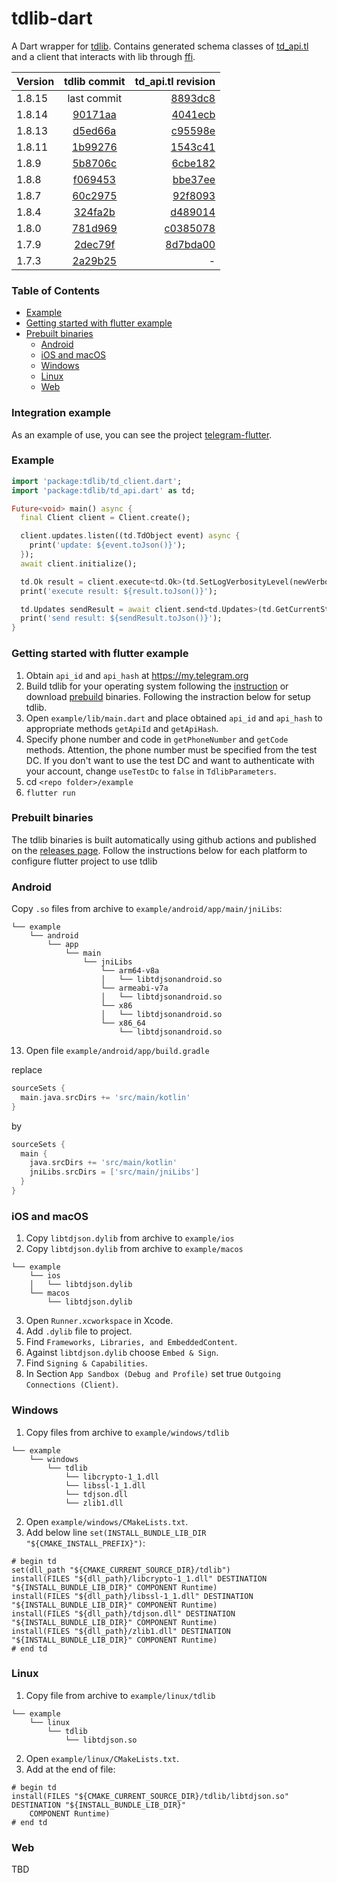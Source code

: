 # tdlib-dart

A Dart wrapper for [tdlib](https://github.com/tdlib/td). Contains generated schema classes of [td_api.tl](https://github.com/tdlib/td/blob/master/td/generate/scheme/td_api.tl) and a client that interacts with lib through [ffi](https://dart.dev/guides/libraries/c-interop). 

| Version |                         tdlib commit                          |                                                                 td_api.tl revision |
|---------|:-------------------------------------------------------------:|-----------------------------------------------------------------------------------:|
| 1.8.15  |                          last commit                          |   [8893dc8](https://github.com/tdlib/td/blob/8893dc8/td/generate/scheme/td_api.tl) |
| 1.8.14  | [90171aa](https://github.com/ivk1800/tdlib-dart/tree/90171aa) |   [4041ecb](https://github.com/tdlib/td/blob/4041ecb/td/generate/scheme/td_api.tl) |
| 1.8.13  | [d5ed66a](https://github.com/ivk1800/tdlib-dart/tree/d5ed66a) |   [c95598e](https://github.com/tdlib/td/blob/c95598e/td/generate/scheme/td_api.tl) |
| 1.8.11  | [1b99276](https://github.com/ivk1800/tdlib-dart/tree/1b99276) |   [1543c41](https://github.com/tdlib/td/blob/1543c41/td/generate/scheme/td_api.tl) |
| 1.8.9   | [5b8706c](https://github.com/ivk1800/tdlib-dart/tree/5b8706c) |   [6cbe182](https://github.com/tdlib/td/blob/6cbe182/td/generate/scheme/td_api.tl) |
| 1.8.8   | [f069453](https://github.com/ivk1800/tdlib-dart/tree/f069453) |   [bbe37ee](https://github.com/tdlib/td/blob/bbe37ee/td/generate/scheme/td_api.tl) |
| 1.8.7   | [60c2975](https://github.com/ivk1800/tdlib-dart/tree/60c2975) |   [92f8093](https://github.com/tdlib/td/blob/92f8093/td/generate/scheme/td_api.tl) |
| 1.8.4   | [324fa2b](https://github.com/ivk1800/tdlib-dart/tree/324fa2b) |   [d489014](https://github.com/tdlib/td/blob/d489014/td/generate/scheme/td_api.tl) |
| 1.8.0   | [781d969](https://github.com/ivk1800/tdlib-dart/tree/781d969) | [c0385078](https://github.com/tdlib/td/blob/c0385078/td/generate/scheme/td_api.tl) |
| 1.7.9   | [2dec79f](https://github.com/ivk1800/tdlib-dart/tree/2dec79f) | [8d7bda00](https://github.com/tdlib/td/blob/8d7bda00/td/generate/scheme/td_api.tl) |
| 1.7.3   | [2a29b25](https://github.com/ivk1800/tdlib-dart/tree/2a29b25) |                                                                                  - |

### Table of Contents

- [Example](#example)
- [Getting started with flutter example](#getting-started-with-flutter-example)
- [Prebuilt binaries](#prebuilt-binaries)
  - [Android](#android)
  - [iOS and macOS](#ios-and-macos)
  - [Windows](#windows)
  - [Linux](#linux)
  - [Web](#web)

### Integration example
As an example of use, you can see the project [telegram-flutter](https://github.com/ivk1800/telegram-flutter).

### Example
```dart
import 'package:tdlib/td_client.dart';
import 'package:tdlib/td_api.dart' as td;

Future<void> main() async {
  final Client client = Client.create();

  client.updates.listen((td.TdObject event) async {
    print('update: ${event.toJson()}');
  });
  await client.initialize();

  td.Ok result = client.execute<td.Ok>(td.SetLogVerbosityLevel(newVerbosityLevel: 0));
  print('execute result: ${result.toJson()}');

  td.Updates sendResult = await client.send<td.Updates>(td.GetCurrentState());
  print('send result: ${sendResult.toJson()}');
}
```

### Getting started with flutter example
1. Obtain `api_id` and `api_hash` at https://my.telegram.org
2. Build tdlib for your operating system following the [instruction](https://github.com/tdlib/td#building) or download [prebuild](https://github.com/ivk1800/td-json-client-prebuilt/releases) binaries. Following the instraction below for setup tdlib.
3. Open `example/lib/main.dart` and place obtained `api_id` and `api_hash` to appropriate methods `getApiId` and `getApiHash`.
4. Specify phone number and code in `getPhoneNumber` and `getCode` methods. Attention, the phone number must be specified from the test DC. If you don't want to use the test DC and want to authenticate with your account, change `useTestDc` to `false` in `TdlibParameters`.
5. cd `<repo folder>/example`
6. `flutter run`

### Prebuilt binaries
The tdlib binaries is built automatically using github actions and published on the [releases page](https://github.com/ivk1800/td-json-client-prebuilt/releases/). Follow the instructions below for each platform to configure flutter project to use tdlib

### Android
Copy `.so` files from archive to `example/android/app/main/jniLibs`:
```
└── example 
    └── android 
        └── app 
            └── main 
                └── jniLibs 
                    └── arm64-v8a
                    │   └── libtdjsonandroid.so
                    └── armeabi-v7a
                    │   └── libtdjsonandroid.so
                    └── x86
                    │   └── libtdjsonandroid.so
                    └── x86_64
                        └── libtdjsonandroid.so
```
13. Open file `example/android/app/build.gradle`

replace
```groovy
sourceSets {
  main.java.srcDirs += 'src/main/kotlin'
}
```
by 
```groovy
sourceSets {
  main {
    java.srcDirs += 'src/main/kotlin'
    jniLibs.srcDirs = ['src/main/jniLibs']
  }
}
```

### iOS and macOS
1. Copy `libtdjson.dylib` from archive to `example/ios`
2. Copy `libtdjson.dylib` from archive to `example/macos`
```
└── example 
    └── ios 
    │   └── libtdjson.dylib
    └── macos
        └── libtdjson.dylib
```
3. Open `Runner.xcworkspace` in Xcode.
4. Add `.dylib` file to project.
5. Find `Frameworks, Libraries, and EmbeddedContent`.
6. Against `libtdjson.dylib` choose `Embed & Sign`.
7. Find `Signing & Capabilities`.
8. In Section `App Sandbox (Debug and Profile)` set true `Outgoing Connections (Client)`.

### Windows
1. Copy files from archive to `example/windows/tdlib`
```
└── example 
    └── windows 
        └── tdlib 
            └── libcrypto-1_1.dll
            └── libssl-1_1.dll
            └── tdjson.dll
            └── zlib1.dll
```
2. Open `example/windows/CMakeLists.txt`.
3. Add below line `set(INSTALL_BUNDLE_LIB_DIR "${CMAKE_INSTALL_PREFIX}")`:
```
# begin td
set(dll_path "${CMAKE_CURRENT_SOURCE_DIR}/tdlib")
install(FILES "${dll_path}/libcrypto-1_1.dll" DESTINATION "${INSTALL_BUNDLE_LIB_DIR}" COMPONENT Runtime)
install(FILES "${dll_path}/libssl-1_1.dll" DESTINATION "${INSTALL_BUNDLE_LIB_DIR}" COMPONENT Runtime)
install(FILES "${dll_path}/tdjson.dll" DESTINATION "${INSTALL_BUNDLE_LIB_DIR}" COMPONENT Runtime)
install(FILES "${dll_path}/zlib1.dll" DESTINATION "${INSTALL_BUNDLE_LIB_DIR}" COMPONENT Runtime)
# end td
```

### Linux
1. Copy file from archive to `example/linux/tdlib`
```
└── example 
    └── linux 
        └── tdlib 
            └── libtdjson.so
```
2. Open `example/linux/CMakeLists.txt`.
3. Add at the end of file:
```
# begin td
install(FILES "${CMAKE_CURRENT_SOURCE_DIR}/tdlib/libtdjson.so" DESTINATION "${INSTALL_BUNDLE_LIB_DIR}"
    COMPONENT Runtime)
# end td
```

### Web
TBD
